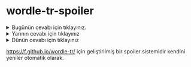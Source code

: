 # wordle-tr-spoiler

<details>
  <summary>Bugünün cevabı için tıklayınız.</summary>
  <br>
    <b> coşum </b>
</details>

<details>
  <summary>Yarının cevabı için tıklayınız</summary>
  <br>
   <b> sadak </b>
</details>

<details>
  <summary>Dünün cevabı için tıklayınız </summary>
  <br>
  <b> yerme </b>
</details>

https://f.github.io/wordle-tr/ için geliştirilmiş bir spoiler sistemidir kendini yeniler otomatik olarak.

